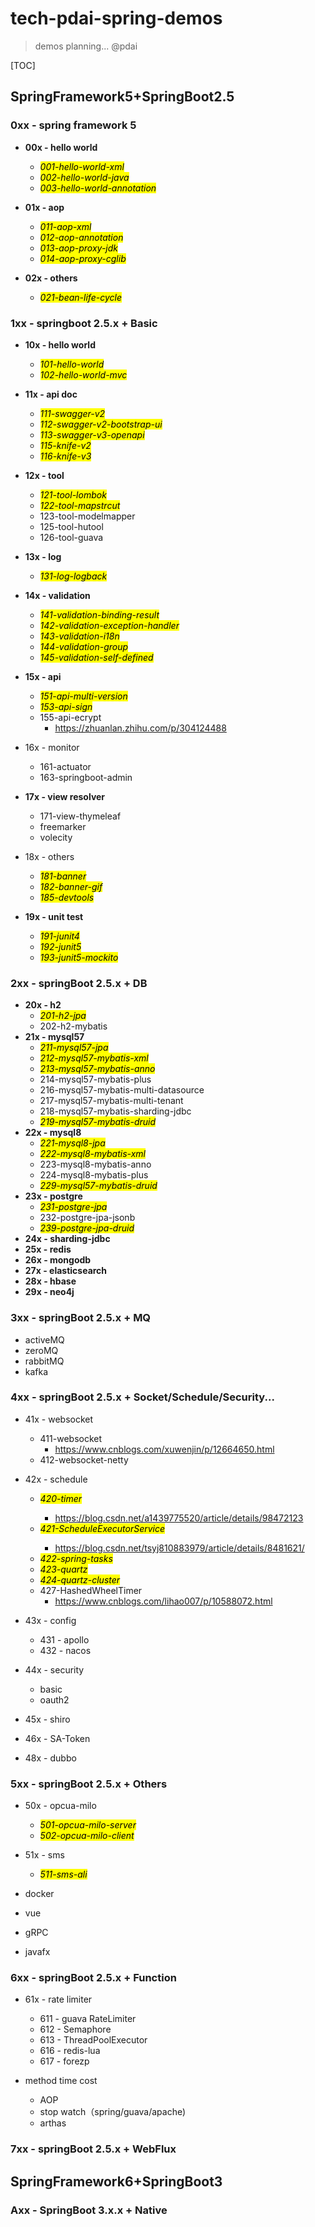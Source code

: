 # tech-pdai-spring-demos

> demos planning... @pdai

[TOC]

## SpringFramework5+SpringBoot2.5

### 0xx - spring framework 5

+ **00x - hello world**
    + <mark>*001-hello-world-xml*</mark>
    + <mark>*002-hello-world-java*</mark>
    + <mark>*003-hello-world-annotation*</mark>

+ **01x - aop**
    + <mark>*011-aop-xml*
    + <mark>*012-aop-annotation*
    + <mark>*013-aop-proxy-jdk*
    + <mark>*014-aop-proxy-cglib*

+ **02x - others**
    + <mark>*021-bean-life-cycle*

### 1xx - springboot 2.5.x + Basic

+ **10x - hello world**
    + <mark>*101-hello-world*
    + <mark>*102-hello-world-mvc*

+ **11x - api doc**
    + <mark>*111-swagger-v2*
    + <mark>*112-swagger-v2-bootstrap-ui*
    + <mark>*113-swagger-v3-openapi*
    + <mark>*115-knife-v2*
    + <mark>*116-knife-v3*

+ **12x - tool**
    + <mark>*121-tool-lombok*
    + <mark>*122-tool-mapstrcut*
    + 123-tool-modelmapper
    + 125-tool-hutool
    + 126-tool-guava

+ **13x - log**
    + <mark>*131-log-logback*

+ **14x - validation**
    + <mark>*141-validation-binding-result*
    + <mark>*142-validation-exception-handler*
    + <mark>*143-validation-i18n*
    + <mark>*144-validation-group*
    + <mark>*145-validation-self-defined*

+ **15x - api**
    + <mark>*151-api-multi-version*
    + <mark>*153-api-sign*
    + 155-api-ecrypt
        + https://zhuanlan.zhihu.com/p/304124488

+ 16x - monitor
    + 161-actuator
    + 163-springboot-admin

+ **17x - view resolver**
    + 171-view-thymeleaf
    + freemarker
    + volecity

+ 18x - others
    + <mark>*181-banner*
    + <mark>*182-banner-gif*
    + <mark>*185-devtools*

+ **19x - unit test**
    + <mark>*191-junit4*
    + <mark>*192-junit5*
    + <mark>*193-junit5-mockito*

### 2xx - springBoot 2.5.x + DB

+ **20x - h2**
    + <mark>*201-h2-jpa*
    + 202-h2-mybatis
+ **21x - mysql57**
    + <mark>*211-mysql57-jpa*
    + <mark>*212-mysql57-mybatis-xml*
    + <mark>*213-mysql57-mybatis-anno*
    + 214-mysql57-mybatis-plus
    + 216-mysql57-mybatis-multi-datasource
    + 217-mysql57-mybatis-multi-tenant
    + 218-mysql57-mybatis-sharding-jdbc
    + <mark>*219-mysql57-mybatis-druid*
+ **22x - mysql8**
    + <mark>*221-mysql8-jpa*
    + <mark>*222-mysql8-mybatis-xml*
    + 223-mysql8-mybatis-anno
    + 224-mysql8-mybatis-plus
    + <mark>*229-mysql57-mybatis-druid*
+ **23x - postgre**
    + <mark>*231-postgre-jpa*
    + 232-postgre-jpa-jsonb
    + <mark>*239-postgre-jpa-druid*
+ **24x - sharding-jdbc**
+ **25x - redis**
+ **26x - mongodb**
+ **27x - elasticsearch**
+ **28x - hbase**
+ **29x - neo4j**

### 3xx - springBoot 2.5.x + MQ

+ activeMQ
+ zeroMQ
+ rabbitMQ
+ kafka

### 4xx - springBoot 2.5.x + Socket/Schedule/Security...

+ 41x - websocket
    + 411-websocket
        + https://www.cnblogs.com/xuwenjin/p/12664650.html
    + 412-websocket-netty
+ 42x - schedule
    + <mark>*420-timer*
        + https://blog.csdn.net/a1439775520/article/details/98472123
    + <mark>*421-ScheduleExecutorService*
        + https://blog.csdn.net/tsyj810883979/article/details/8481621/
    + <mark>*422-spring-tasks*
    + <mark>*423-quartz*
    + <mark>*424-quartz-cluster*
    + 427-HashedWheelTimer
        + https://www.cnblogs.com/lihao007/p/10588072.html
+ 43x - config
    + 431 - apollo
    + 432 - nacos

+ 44x - security
    + basic
    + oauth2
+ 45x - shiro
+ 46x - SA-Token

+ 48x - dubbo

### 5xx - springBoot 2.5.x + Others

+ 50x - opcua-milo
    + <mark>*501-opcua-milo-server*
    + <mark>*502-opcua-milo-client*

+ 51x - sms
    + <mark>*511-sms-ali*

+ docker
+ vue
+ gRPC
+ javafx

### 6xx - springBoot 2.5.x + Function

+ 61x - rate limiter
    + 611 - guava RateLimiter
    + 612 - Semaphore
    + 613 - ThreadPoolExecutor
    + 616 - redis-lua
    + 617 - forezp

+ method time cost
    + AOP
    + stop watch（spring/guava/apache)
    + arthas

### 7xx - springBoot 2.5.x + WebFlux

## SpringFramework6+SpringBoot3
### Axx - SpringBoot 3.x.x + Native